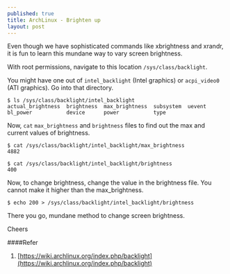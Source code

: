```yaml
---
published: true
title: ArchLinux - Brighten up
layout: post
---
```

Even though we have sophisticated commands like xbrightness and xrandr, it is fun to learn this mundane way to vary screen brightness.

With root permissions, navigate to this location `/sys/class/backlight`.

You might have one out of `intel_backlight` (Intel graphics) or `acpi_video0` (ATI graphics). Go into that directory.


    $ ls /sys/class/backlight/intel_backlight
    actual_brightness  brightness  max_brightness  subsystem  uevent
    bl_power           device      power           type


Now, `cat` `max_brightness` and `brightness` files to find out the max and current values of brightness.

    $ cat /sys/class/backlight/intel_backlight/max_brightness 
    4882

    $ cat /sys/class/backlight/intel_backlight/brightness 
    400

Now, to change brightness, change the value in the brightness file. You cannot make it higher than the max_brightness.

    $ echo 200 > /sys/class/backlight/intel_backlight/brightness 


There you go, mundane method to change screen brightness.

Cheers

####Refer

1. [https://wiki.archlinux.org/index.php/backlight](https://wiki.archlinux.org/index.php/backlight)
